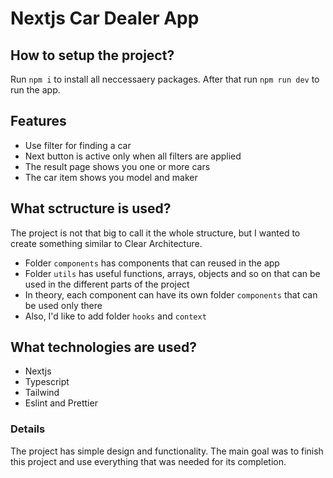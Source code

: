 # Nextjs Car Dealer App

## How to setup the project?
Run <code>npm i</code> to install all neccessaery packages. 
After that run <code>npm run dev</code> to run the app.

## Features
<ul>
  <li>Use filter for finding a car</li>
  <li>Next button is active only when all filters are applied</li>
  <li>The result page shows you one or more cars</li>
  <li>The car item shows you model and maker</li>
</ul>

## What sctructure is used?
The project is not that big to call it the whole structure, but I wanted to create something similar to Clear Architecture.
<ul>
  <li>Folder <code>components</code> has components that can reused in the app</li>
  <li>Folder <code>utils</code> has useful functions, arrays, objects and so on that can be used in the different parts of the project</li>
  <li>In theory, each component can have its own folder <code>components</code> that can be used only there</li>
  <li>Also, I'd like to add folder <code>hooks</code> and <code>context</code></li>
</ul>

## What technologies are used?
<ul>
  <li>Nextjs</li>
  <li>Typescript</li>
  <li>Tailwind</li>
  <li>Eslint and Prettier</li>
</ul>

### Details
The project has simple design and functionality. The main goal was to finish this project and use everything that was needed for its completion.
